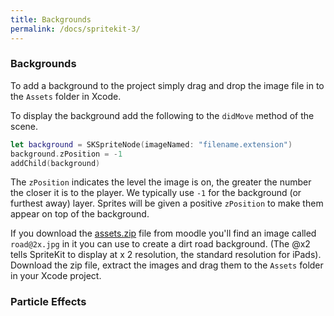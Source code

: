 ```yaml
---
title: Backgrounds
permalink: /docs/spritekit-3/
---
```


### Backgrounds

To add a background to the project simply drag and drop the image file in to the `Assets` folder in Xcode.  

To display the background add the following to the `didMove` method of the scene.  

```swift
let background = SKSpriteNode(imageNamed: "filename.extension")
background.zPosition = -1
addChild(background)
```

The `zPosition` indicates the level the image is on, the greater the number the closer it is to the player. We typically use `-1` for the background (or furthest away) layer. Sprites will be given a positive `zPosition` to make them appear on top of the background.  

If you download the [assets.zip](https://moodle.yorksj.ac.uk/mod/resource/view.php?id=1169361) file from moodle you'll find an image called `road@2x.jpg` in it you can use to create a dirt road background. (The @x2 tells SpriteKit to display at x 2 resolution, the standard resolution for iPads). Download the zip file, extract the images and drag them to the `Assets` folder in your Xcode project.   

### Particle Effects


